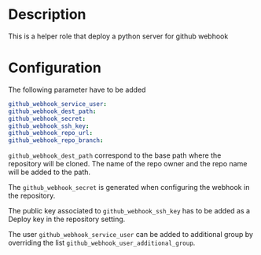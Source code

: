 # Description 

This is a helper role that deploy a python server for github webhook

# Configuration

The following parameter have to be added

```yaml
github_webhook_service_user:
github_webhook_dest_path:
github_webhook_secret:
github_webhook_ssh_key:
github_webhook_repo_url:
github_webhook_repo_branch:
```

`github_webhook_dest_path` correspond to the base path where the repository will be cloned. The name of the repo owner and the repo name will be added to the path.


The `github_webhook_secret` is generated when configuring the webhook in the repository.

The public key associated to `github_webhook_ssh_key` has to be added as a Deploy key in the repository setting.

The user `github_webhook_service_user` can be added to additional group by overriding the list `github_webhook_user_additional_group`.
